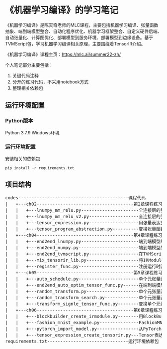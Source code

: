 # 《机器学习编译》的学习笔记

《机器学习编译》是陈天奇老师的MLC课程，主要包括机器学习编译、张量函数抽象、端到端模型整合、自动化程序优化、机器学习框架整合、自定义硬件后端、自动张量化、计算图优化、部署模型到服务环境、部署模型到边缘设备。基于TVMScript包，学习机器学习编译相关原理，主要围绕着TensorIR介绍。

《机器学习编译》课程主页：https://mlc.ai/summer22-zh/

个人笔记部分主要包括：
1. 关键代码注释
2. 分开的练习代码，不采用notebook方式
3. 整理相关依赖包

## 运行环境配置
### Python版本
Python 3.7.9 Windows环境

### 运行环境配置
安装相关的依赖包
```shell
pip install -r requirements.txt
```

## 项目结构
<pre>
codes------------------------------------------课程代码
|   +---ch02-------------------------------------第2章课程练习代码
|   |   +---lnumpy_mm_relu.py----------------------全连接层的张量函数
|   |   +---lnumpy_mm_relu_v2.py-------------------全连接层的张量函数V2
|   |   +---tensor_expression.py-------------------用张量表达式生成TensorIR
|   |   +---tensor_program_abstraction.py----------变换张量函数
|   +---ch04-------------------------------------第4章课程练习代码
|   |   +---end2end_lnumpy.py----------------------端到端模型的底层Numpy实现
|   |   +---end2end_numpy.py-----------------------端到端模型的numpy实现
|   |   +---end2end_tvmscript.py-------------------在TVMScript中构建端到端IRModule
|   |   +---mix_tensorir_lib.py--------------------将IRModule和运行时注册的函数混合执行
|   |   +---register_func.py-----------------------注册运行时函数
|   +---ch05-------------------------------------第5章课程练习代码
|   |   +---auto_schedule.py-----------------------单个元张量函数的自动调度
|   |   +---end2end_auto_optim_tensor_func.py------在端到端模型中使用自动搜索和自动调优
|   |   +---random_transform.py--------------------单个元张量函数的随机调度变换
|   |   +---random_transform_search.py-------------单个元张量函数的随机变换搜索
|   |   +---transform_signle_tensor_func.py--------变换单个元张量函数
|   +---ch06-------------------------------------第6章课程练习代码
|   |   +---blockbuilder_create_irmodule.py--------用BlockBuilder创建IRModule
|   |   +---fashion_mnist_example.py---------------FashionMNIST例子
|   |   +---pytorch_import_model.py----------------从PyTorch导入模型转成IRModule
|   |   +---tensor_expression_create_tensorir.py---Tensor表达式创建TensorIR
requirements.txt-------------------------------运行环境依赖包
</pre>